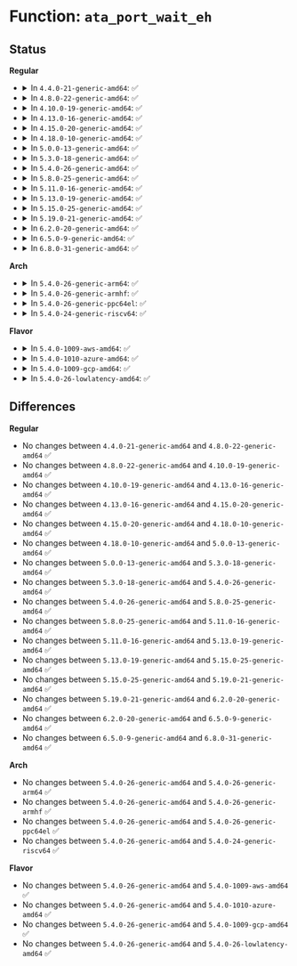 # Function: <code>ata_port_wait_eh</code>

## Status
<b>Regular</b>
<ul>
<li>
<details>
<summary>In <code>4.4.0-21-generic-amd64</code>: ✅</summary>

```c
void ata_port_wait_eh(struct ata_port * ap)
```

```json
{
  "name": "ata_port_wait_eh",
  "collision_type": "Unique Global",
  "inline_type": "No",
  "funcs": [
    {
      "addr": 18446744071584959824,
      "name": "ata_port_wait_eh",
      "external": true,
      "loc": "drivers/ata/libata-eh.c:844",
      "file": "drivers/ata/libata-eh.c",
      "inline": "seen, unknown",
      "caller_inline": [],
      "caller_func": [
        "drivers/ata/libata-core.c:ata_port_request_pm",
        "drivers/ata/libata-core.c:ata_port_request_pm",
        "drivers/ata/libata-core.c:ata_host_detach",
        "drivers/ata/libata-core.c:ata_port_probe",
        "drivers/ata/libata-scsi.c:ata_scsi_unlock_native_capacity",
        "drivers/ata/libata-scsi.c:ata_scsi_user_scan",
        "drivers/ata/libata-acpi.c:ata_acpi_handle_hotplug"
      ]
    }
  ],
  "symbols": [
    {
      "addr": 18446744071584959824,
      "name": "ata_port_wait_eh",
      "section": ".text",
      "bind": "STB_GLOBAL",
      "size": 238
    }
  ]
}
```
</details>
</li>
<li>
<details>
<summary>In <code>4.8.0-22-generic-amd64</code>: ✅</summary>

```c
void ata_port_wait_eh(struct ata_port * ap)
```

```json
{
  "name": "ata_port_wait_eh",
  "collision_type": "Unique Global",
  "inline_type": "No",
  "funcs": [
    {
      "addr": 18446744071585327056,
      "name": "ata_port_wait_eh",
      "external": true,
      "loc": "drivers/ata/libata-eh.c:844",
      "file": "drivers/ata/libata-eh.c",
      "inline": "seen, unknown",
      "caller_inline": [],
      "caller_func": [
        "drivers/ata/libata-core.c:ata_host_detach",
        "drivers/ata/libata-core.c:ata_port_probe",
        "drivers/ata/libata-core.c:ata_port_request_pm",
        "drivers/ata/libata-core.c:ata_port_request_pm",
        "drivers/ata/libata-scsi.c:ata_scsi_user_scan",
        "drivers/ata/libata-scsi.c:ata_scsi_unlock_native_capacity",
        "drivers/ata/libata-acpi.c:ata_acpi_handle_hotplug"
      ]
    }
  ],
  "symbols": [
    {
      "addr": 18446744071585327056,
      "name": "ata_port_wait_eh",
      "section": ".text",
      "bind": "STB_GLOBAL",
      "size": 238
    }
  ]
}
```
</details>
</li>
<li>
<details>
<summary>In <code>4.10.0-19-generic-amd64</code>: ✅</summary>

```c
void ata_port_wait_eh(struct ata_port * ap)
```

```json
{
  "name": "ata_port_wait_eh",
  "collision_type": "Unique Global",
  "inline_type": "No",
  "funcs": [
    {
      "addr": 18446744071585528096,
      "name": "ata_port_wait_eh",
      "external": true,
      "loc": "drivers/ata/libata-eh.c:844",
      "file": "drivers/ata/libata-eh.c",
      "inline": "seen, unknown",
      "caller_inline": [],
      "caller_func": [
        "drivers/ata/libata-core.c:ata_host_detach",
        "drivers/ata/libata-core.c:ata_port_probe",
        "drivers/ata/libata-core.c:ata_port_request_pm",
        "drivers/ata/libata-core.c:ata_port_request_pm",
        "drivers/ata/libata-scsi.c:ata_scsi_user_scan",
        "drivers/ata/libata-scsi.c:ata_scsi_unlock_native_capacity",
        "drivers/ata/libata-scsi.c:ata_ncq_prio_enable_store",
        "drivers/ata/libata-acpi.c:ata_acpi_handle_hotplug"
      ]
    }
  ],
  "symbols": [
    {
      "addr": 18446744071585528096,
      "name": "ata_port_wait_eh",
      "section": ".text",
      "bind": "STB_GLOBAL",
      "size": 238
    }
  ]
}
```
</details>
</li>
<li>
<details>
<summary>In <code>4.13.0-16-generic-amd64</code>: ✅</summary>

```c
void ata_port_wait_eh(struct ata_port * ap)
```

```json
{
  "name": "ata_port_wait_eh",
  "collision_type": "Unique Global",
  "inline_type": "No",
  "funcs": [
    {
      "addr": 18446744071585612656,
      "name": "ata_port_wait_eh",
      "external": true,
      "loc": "drivers/ata/libata-eh.c:845",
      "file": "drivers/ata/libata-eh.c",
      "inline": "seen, unknown",
      "caller_inline": [],
      "caller_func": [
        "drivers/ata/libata-core.c:ata_host_detach",
        "drivers/ata/libata-core.c:ata_port_request_pm",
        "drivers/ata/libata-core.c:ata_port_request_pm",
        "drivers/ata/libata-scsi.c:ata_scsi_user_scan",
        "drivers/ata/libata-scsi.c:ata_scsi_unlock_native_capacity",
        "drivers/ata/libata-scsi.c:ata_ncq_prio_enable_store",
        "drivers/ata/libata-acpi.c:ata_acpi_handle_hotplug"
      ]
    }
  ],
  "symbols": [
    {
      "addr": 18446744071585612656,
      "name": "ata_port_wait_eh",
      "section": ".text",
      "bind": "STB_GLOBAL",
      "size": 238
    }
  ]
}
```
</details>
</li>
<li>
<details>
<summary>In <code>4.15.0-20-generic-amd64</code>: ✅</summary>

```c
void ata_port_wait_eh(struct ata_port * ap)
```

```json
{
  "name": "ata_port_wait_eh",
  "collision_type": "Unique Global",
  "inline_type": "No",
  "funcs": [
    {
      "addr": 18446744071586044368,
      "name": "ata_port_wait_eh",
      "external": true,
      "loc": "drivers/ata/libata-eh.c:843",
      "file": "drivers/ata/libata-eh.c",
      "inline": "seen, unknown",
      "caller_inline": [],
      "caller_func": [
        "drivers/ata/libata-core.c:ata_host_detach",
        "drivers/ata/libata-core.c:ata_port_request_pm",
        "drivers/ata/libata-core.c:ata_port_request_pm",
        "drivers/ata/libata-scsi.c:ata_scsi_user_scan",
        "drivers/ata/libata-scsi.c:ata_scsi_unlock_native_capacity",
        "drivers/ata/libata-scsi.c:ata_ncq_prio_enable_store",
        "drivers/ata/libata-acpi.c:ata_acpi_handle_hotplug"
      ]
    }
  ],
  "symbols": [
    {
      "addr": 18446744071586044368,
      "name": "ata_port_wait_eh",
      "section": ".text",
      "bind": "STB_GLOBAL",
      "size": 238
    }
  ]
}
```
</details>
</li>
<li>
<details>
<summary>In <code>4.18.0-10-generic-amd64</code>: ✅</summary>

```c
void ata_port_wait_eh(struct ata_port * ap)
```

```json
{
  "name": "ata_port_wait_eh",
  "collision_type": "Unique Global",
  "inline_type": "No",
  "funcs": [
    {
      "addr": 18446744071586292192,
      "name": "ata_port_wait_eh",
      "external": true,
      "loc": "drivers/ata/libata-eh.c:792",
      "file": "drivers/ata/libata-eh.c",
      "inline": "seen, unknown",
      "caller_inline": [],
      "caller_func": [
        "drivers/ata/libata-core.c:ata_host_detach",
        "drivers/ata/libata-core.c:ata_port_probe",
        "drivers/ata/libata-core.c:ata_port_request_pm",
        "drivers/ata/libata-core.c:ata_port_request_pm",
        "drivers/ata/libata-scsi.c:ata_scsi_user_scan",
        "drivers/ata/libata-scsi.c:ata_scsi_unlock_native_capacity",
        "drivers/ata/libata-scsi.c:ata_ncq_prio_enable_store",
        "drivers/ata/libata-acpi.c:ata_acpi_handle_hotplug"
      ]
    }
  ],
  "symbols": [
    {
      "addr": 18446744071586292192,
      "name": "ata_port_wait_eh",
      "section": ".text",
      "bind": "STB_GLOBAL",
      "size": 238
    }
  ]
}
```
</details>
</li>
<li>
<details>
<summary>In <code>5.0.0-13-generic-amd64</code>: ✅</summary>

```c
void ata_port_wait_eh(struct ata_port * ap)
```

```json
{
  "name": "ata_port_wait_eh",
  "collision_type": "Unique Global",
  "inline_type": "No",
  "funcs": [
    {
      "addr": 18446744071586433760,
      "name": "ata_port_wait_eh",
      "external": true,
      "loc": "drivers/ata/libata-eh.c:792",
      "file": "drivers/ata/libata-eh.c",
      "inline": "seen, unknown",
      "caller_inline": [],
      "caller_func": [
        "drivers/ata/libata-core.c:ata_host_detach",
        "drivers/ata/libata-core.c:ata_port_probe",
        "drivers/ata/libata-core.c:ata_port_request_pm",
        "drivers/ata/libata-core.c:ata_port_request_pm",
        "drivers/ata/libata-scsi.c:ata_scsi_user_scan",
        "drivers/ata/libata-scsi.c:ata_scsi_unlock_native_capacity",
        "drivers/ata/libata-scsi.c:ata_ncq_prio_enable_store",
        "drivers/ata/libata-acpi.c:ata_acpi_handle_hotplug"
      ]
    }
  ],
  "symbols": [
    {
      "addr": 18446744071586433760,
      "name": "ata_port_wait_eh",
      "section": ".text",
      "bind": "STB_GLOBAL",
      "size": 238
    }
  ]
}
```
</details>
</li>
<li>
<details>
<summary>In <code>5.3.0-18-generic-amd64</code>: ✅</summary>

```c
void ata_port_wait_eh(struct ata_port * ap)
```

```json
{
  "name": "ata_port_wait_eh",
  "collision_type": "Unique Global",
  "inline_type": "No",
  "funcs": [
    {
      "addr": 18446744071586678304,
      "name": "ata_port_wait_eh",
      "external": true,
      "loc": "drivers/ata/libata-eh.c:775",
      "file": "drivers/ata/libata-eh.c",
      "inline": "seen, unknown",
      "caller_inline": [],
      "caller_func": [
        "drivers/ata/libata-core.c:ata_host_detach",
        "drivers/ata/libata-core.c:ata_port_probe",
        "drivers/ata/libata-core.c:ata_port_request_pm",
        "drivers/ata/libata-core.c:ata_port_request_pm",
        "drivers/ata/libata-scsi.c:ata_scsi_user_scan",
        "drivers/ata/libata-scsi.c:ata_scsi_unlock_native_capacity",
        "drivers/ata/libata-scsi.c:ata_ncq_prio_enable_store",
        "drivers/ata/libata-acpi.c:ata_acpi_handle_hotplug"
      ]
    }
  ],
  "symbols": [
    {
      "addr": 18446744071586678304,
      "name": "ata_port_wait_eh",
      "section": ".text",
      "bind": "STB_GLOBAL",
      "size": 234
    }
  ]
}
```
</details>
</li>
<li>
<details>
<summary>In <code>5.4.0-26-generic-amd64</code>: ✅</summary>

```c
void ata_port_wait_eh(struct ata_port * ap)
```

```json
{
  "name": "ata_port_wait_eh",
  "collision_type": "Unique Global",
  "inline_type": "No",
  "funcs": [
    {
      "addr": 18446744071586825360,
      "name": "ata_port_wait_eh",
      "external": true,
      "loc": "drivers/ata/libata-eh.c:775",
      "file": "drivers/ata/libata-eh.c",
      "inline": "seen, unknown",
      "caller_inline": [],
      "caller_func": [
        "drivers/ata/libata-core.c:ata_host_detach",
        "drivers/ata/libata-core.c:ata_port_probe",
        "drivers/ata/libata-core.c:ata_port_request_pm",
        "drivers/ata/libata-core.c:ata_port_request_pm",
        "drivers/ata/libata-scsi.c:ata_scsi_user_scan",
        "drivers/ata/libata-scsi.c:ata_scsi_unlock_native_capacity",
        "drivers/ata/libata-scsi.c:ata_ncq_prio_enable_store",
        "drivers/ata/libata-acpi.c:ata_acpi_handle_hotplug"
      ]
    }
  ],
  "symbols": [
    {
      "addr": 18446744071586825360,
      "name": "ata_port_wait_eh",
      "section": ".text",
      "bind": "STB_GLOBAL",
      "size": 234
    }
  ]
}
```
</details>
</li>
<li>
<details>
<summary>In <code>5.8.0-25-generic-amd64</code>: ✅</summary>

```c
void ata_port_wait_eh(struct ata_port * ap)
```

```json
{
  "name": "ata_port_wait_eh",
  "collision_type": "Unique Global",
  "inline_type": "No",
  "funcs": [
    {
      "addr": 18446744071587627632,
      "name": "ata_port_wait_eh",
      "external": true,
      "loc": "drivers/ata/libata-eh.c:774",
      "file": "drivers/ata/libata-eh.c",
      "inline": "seen, unknown",
      "caller_inline": [],
      "caller_func": [
        "drivers/ata/libata-core.c:ata_port_detach",
        "drivers/ata/libata-core.c:async_port_probe",
        "drivers/ata/libata-core.c:ata_port_request_pm",
        "drivers/ata/libata-core.c:ata_port_request_pm",
        "drivers/ata/libata-scsi.c:ata_scsi_user_scan",
        "drivers/ata/libata-scsi.c:ata_scsi_unlock_native_capacity",
        "drivers/ata/libata-sata.c:ata_ncq_prio_enable_store",
        "drivers/ata/libata-acpi.c:ata_acpi_handle_hotplug"
      ]
    }
  ],
  "symbols": [
    {
      "addr": 18446744071587627632,
      "name": "ata_port_wait_eh",
      "section": ".text",
      "bind": "STB_GLOBAL",
      "size": 234
    }
  ]
}
```
</details>
</li>
<li>
<details>
<summary>In <code>5.11.0-16-generic-amd64</code>: ✅</summary>

```c
void ata_port_wait_eh(struct ata_port * ap)
```

```json
{
  "name": "ata_port_wait_eh",
  "collision_type": "Unique Global",
  "inline_type": "No",
  "funcs": [
    {
      "addr": 18446744071587688592,
      "name": "ata_port_wait_eh",
      "external": true,
      "loc": "drivers/ata/libata-eh.c:774",
      "file": "drivers/ata/libata-eh.c",
      "inline": "seen, unknown",
      "caller_inline": [],
      "caller_func": [
        "drivers/ata/libata-core.c:ata_port_detach",
        "drivers/ata/libata-core.c:async_port_probe",
        "drivers/ata/libata-core.c:ata_port_request_pm",
        "drivers/ata/libata-core.c:ata_port_request_pm",
        "drivers/ata/libata-scsi.c:ata_scsi_user_scan",
        "drivers/ata/libata-scsi.c:ata_scsi_unlock_native_capacity",
        "drivers/ata/libata-sata.c:ata_ncq_prio_enable_store",
        "drivers/ata/libata-acpi.c:ata_acpi_handle_hotplug"
      ]
    }
  ],
  "symbols": [
    {
      "addr": 18446744071587688592,
      "name": "ata_port_wait_eh",
      "section": ".text",
      "bind": "STB_GLOBAL",
      "size": 234
    }
  ]
}
```
</details>
</li>
<li>
<details>
<summary>In <code>5.13.0-19-generic-amd64</code>: ✅</summary>

```c
void ata_port_wait_eh(struct ata_port * ap)
```

```json
{
  "name": "ata_port_wait_eh",
  "collision_type": "Unique Global",
  "inline_type": "No",
  "funcs": [
    {
      "addr": 18446744071587567776,
      "name": "ata_port_wait_eh",
      "external": true,
      "loc": "drivers/ata/libata-eh.c:774",
      "file": "drivers/ata/libata-eh.c",
      "inline": "seen, unknown",
      "caller_inline": [],
      "caller_func": [
        "drivers/ata/libata-core.c:ata_host_detach",
        "drivers/ata/libata-core.c:async_port_probe",
        "drivers/ata/libata-core.c:ata_port_request_pm",
        "drivers/ata/libata-core.c:ata_port_request_pm",
        "drivers/ata/libata-scsi.c:ata_scsi_user_scan",
        "drivers/ata/libata-scsi.c:ata_scsi_unlock_native_capacity",
        "drivers/ata/libata-sata.c:ata_ncq_prio_enable_store",
        "drivers/ata/libata-acpi.c:ata_acpi_handle_hotplug"
      ]
    }
  ],
  "symbols": [
    {
      "addr": 18446744071587567776,
      "name": "ata_port_wait_eh",
      "section": ".text",
      "bind": "STB_GLOBAL",
      "size": 234
    }
  ]
}
```
</details>
</li>
<li>
<details>
<summary>In <code>5.15.0-25-generic-amd64</code>: ✅</summary>

```c
void ata_port_wait_eh(struct ata_port * ap)
```

```json
{
  "name": "ata_port_wait_eh",
  "collision_type": "Unique Global",
  "inline_type": "No",
  "funcs": [
    {
      "addr": 18446744071588148672,
      "name": "ata_port_wait_eh",
      "external": true,
      "loc": "drivers/ata/libata-eh.c:782",
      "file": "drivers/ata/libata-eh.c",
      "inline": "seen, unknown",
      "caller_inline": [],
      "caller_func": [
        "drivers/ata/libata-core.c:ata_host_detach",
        "drivers/ata/libata-core.c:async_port_probe",
        "drivers/ata/libata-core.c:ata_port_request_pm",
        "drivers/ata/libata-core.c:ata_port_request_pm",
        "drivers/ata/libata-scsi.c:ata_scsi_user_scan",
        "drivers/ata/libata-scsi.c:ata_scsi_unlock_native_capacity",
        "drivers/ata/libata-acpi.c:ata_acpi_handle_hotplug"
      ]
    }
  ],
  "symbols": [
    {
      "addr": 18446744071588148672,
      "name": "ata_port_wait_eh",
      "section": ".text",
      "bind": "STB_GLOBAL",
      "size": 234
    }
  ]
}
```
</details>
</li>
<li>
<details>
<summary>In <code>5.19.0-21-generic-amd64</code>: ✅</summary>

```c
void ata_port_wait_eh(struct ata_port * ap)
```

```json
{
  "name": "ata_port_wait_eh",
  "collision_type": "Unique Global",
  "inline_type": "No",
  "funcs": [
    {
      "addr": 18446744071589530240,
      "name": "ata_port_wait_eh",
      "external": true,
      "loc": "drivers/ata/libata-eh.c:779",
      "file": "drivers/ata/libata-eh.c",
      "inline": "seen, unknown",
      "caller_inline": [],
      "caller_func": [
        "drivers/ata/libata-core.c:ata_host_detach",
        "drivers/ata/libata-core.c:async_port_probe",
        "drivers/ata/libata-core.c:ata_port_request_pm",
        "drivers/ata/libata-core.c:ata_port_request_pm",
        "drivers/ata/libata-scsi.c:ata_scsi_user_scan",
        "drivers/ata/libata-scsi.c:ata_scsi_unlock_native_capacity",
        "drivers/ata/libata-acpi.c:ata_acpi_handle_hotplug"
      ]
    }
  ],
  "symbols": [
    {
      "addr": 18446744071589530240,
      "name": "ata_port_wait_eh",
      "section": ".text",
      "bind": "STB_GLOBAL",
      "size": 252
    }
  ]
}
```
</details>
</li>
<li>
<details>
<summary>In <code>6.2.0-20-generic-amd64</code>: ✅</summary>

```c
void ata_port_wait_eh(struct ata_port * ap)
```

```json
{
  "name": "ata_port_wait_eh",
  "collision_type": "Unique Global",
  "inline_type": "No",
  "funcs": [
    {
      "addr": 18446744071591117072,
      "name": "ata_port_wait_eh",
      "external": true,
      "loc": "drivers/ata/libata-eh.c:781",
      "file": "drivers/ata/libata-eh.c",
      "inline": "seen, unknown",
      "caller_inline": [],
      "caller_func": [
        "drivers/ata/libata-core.c:ata_host_detach",
        "drivers/ata/libata-core.c:async_port_probe",
        "drivers/ata/libata-core.c:ata_port_request_pm",
        "drivers/ata/libata-core.c:ata_port_request_pm",
        "drivers/ata/libata-scsi.c:ata_scsi_user_scan",
        "drivers/ata/libata-scsi.c:ata_scsi_unlock_native_capacity",
        "drivers/ata/libata-acpi.c:ata_acpi_handle_hotplug"
      ]
    }
  ],
  "symbols": [
    {
      "addr": 18446744071591117072,
      "name": "ata_port_wait_eh",
      "section": ".text",
      "bind": "STB_GLOBAL",
      "size": 252
    }
  ]
}
```
</details>
</li>
<li>
<details>
<summary>In <code>6.5.0-9-generic-amd64</code>: ✅</summary>

```c
void ata_port_wait_eh(struct ata_port * ap)
```

```json
{
  "name": "ata_port_wait_eh",
  "collision_type": "Unique Global",
  "inline_type": "No",
  "funcs": [
    {
      "addr": 18446744071591474688,
      "name": "ata_port_wait_eh",
      "external": true,
      "loc": "drivers/ata/libata-eh.c:784",
      "file": "drivers/ata/libata-eh.c",
      "inline": "seen, unknown",
      "caller_inline": [],
      "caller_func": [
        "drivers/ata/libata-core.c:ata_host_detach",
        "drivers/ata/libata-core.c:async_port_probe",
        "drivers/ata/libata-core.c:ata_port_request_pm",
        "drivers/ata/libata-core.c:ata_port_request_pm",
        "drivers/ata/libata-scsi.c:ata_scsi_user_scan",
        "drivers/ata/libata-scsi.c:ata_scsi_unlock_native_capacity",
        "drivers/ata/libata-acpi.c:ata_acpi_handle_hotplug"
      ]
    }
  ],
  "symbols": [
    {
      "addr": 18446744071591474688,
      "name": "ata_port_wait_eh",
      "section": ".text",
      "bind": "STB_GLOBAL",
      "size": 252
    }
  ]
}
```
</details>
</li>
<li>
<details>
<summary>In <code>6.8.0-31-generic-amd64</code>: ✅</summary>

```c
void ata_port_wait_eh(struct ata_port * ap)
```

```json
{
  "name": "ata_port_wait_eh",
  "collision_type": "Unique Global",
  "inline_type": "No",
  "funcs": [
    {
      "addr": 18446744071591822976,
      "name": "ata_port_wait_eh",
      "external": true,
      "loc": "drivers/ata/libata-eh.c:806",
      "file": "drivers/ata/libata-eh.c",
      "inline": "seen, unknown",
      "caller_inline": [],
      "caller_func": [
        "drivers/ata/libata-core.c:ata_port_detach",
        "drivers/ata/libata-core.c:ata_port_detach",
        "drivers/ata/libata-core.c:async_port_probe",
        "drivers/ata/libata-core.c:ata_port_request_pm",
        "drivers/ata/libata-core.c:ata_port_request_pm",
        "drivers/ata/libata-scsi.c:ata_scsi_user_scan",
        "drivers/ata/libata-scsi.c:ata_scsi_unlock_native_capacity",
        "drivers/ata/libata-acpi.c:ata_acpi_handle_hotplug"
      ]
    }
  ],
  "symbols": [
    {
      "addr": 18446744071591822976,
      "name": "ata_port_wait_eh",
      "section": ".text",
      "bind": "STB_GLOBAL",
      "size": 252
    }
  ]
}
```
</details>
</li>
</ul>
<b>Arch</b>
<ul>
<li>
<details>
<summary>In <code>5.4.0-26-generic-arm64</code>: ✅</summary>

```c
void ata_port_wait_eh(struct ata_port * ap)
```

```json
{
  "name": "ata_port_wait_eh",
  "collision_type": "Unique Global",
  "inline_type": "No",
  "funcs": [
    {
      "addr": 18446603336499756688,
      "name": "ata_port_wait_eh",
      "external": true,
      "loc": "drivers/ata/libata-eh.c:775",
      "file": "drivers/ata/libata-eh.c",
      "inline": "seen, unknown",
      "caller_inline": [],
      "caller_func": [
        "drivers/ata/libata-core.c:ata_host_detach",
        "drivers/ata/libata-core.c:ata_port_probe",
        "drivers/ata/libata-core.c:ata_port_request_pm",
        "drivers/ata/libata-core.c:ata_port_request_pm",
        "drivers/ata/libata-scsi.c:ata_scsi_user_scan",
        "drivers/ata/libata-scsi.c:ata_scsi_unlock_native_capacity",
        "drivers/ata/libata-scsi.c:ata_ncq_prio_enable_store",
        "drivers/ata/libata-acpi.c:ata_acpi_handle_hotplug"
      ]
    }
  ],
  "symbols": [
    {
      "addr": 18446603336499756688,
      "name": "ata_port_wait_eh",
      "section": ".text",
      "bind": "STB_GLOBAL",
      "size": 456
    }
  ]
}
```
</details>
</li>
<li>
<details>
<summary>In <code>5.4.0-26-generic-armhf</code>: ✅</summary>

```c
void ata_port_wait_eh(struct ata_port * ap)
```

```json
{
  "name": "ata_port_wait_eh",
  "collision_type": "Unique Global",
  "inline_type": "No",
  "funcs": [
    {
      "addr": 3232199268,
      "name": "ata_port_wait_eh",
      "external": true,
      "loc": "drivers/ata/libata-eh.c:775",
      "file": "drivers/ata/libata-eh.c",
      "inline": "seen, unknown",
      "caller_inline": [],
      "caller_func": [
        "drivers/ata/libata-core.c:ata_host_detach",
        "drivers/ata/libata-core.c:ata_port_probe",
        "drivers/ata/libata-core.c:ata_port_request_pm",
        "drivers/ata/libata-core.c:ata_port_request_pm",
        "drivers/ata/libata-scsi.c:ata_scsi_user_scan",
        "drivers/ata/libata-scsi.c:ata_scsi_unlock_native_capacity",
        "drivers/ata/libata-scsi.c:ata_ncq_prio_enable_store"
      ]
    }
  ],
  "symbols": [
    {
      "addr": 3232199268,
      "name": "ata_port_wait_eh",
      "section": ".text",
      "bind": "STB_GLOBAL",
      "size": 276
    }
  ]
}
```
</details>
</li>
<li>
<details>
<summary>In <code>5.4.0-26-generic-ppc64el</code>: ✅</summary>

```c
void ata_port_wait_eh(struct ata_port * ap)
```

```json
{
  "name": "ata_port_wait_eh",
  "collision_type": "Unique Global",
  "inline_type": "No",
  "funcs": [
    {
      "addr": 13835058055293097728,
      "name": "ata_port_wait_eh",
      "external": true,
      "loc": "drivers/ata/libata-eh.c:775",
      "file": "drivers/ata/libata-eh.c",
      "inline": "seen, unknown",
      "caller_inline": [],
      "caller_func": [
        "drivers/ata/libata-core.c:ata_host_detach",
        "drivers/ata/libata-core.c:ata_port_probe",
        "drivers/ata/libata-core.c:ata_port_request_pm",
        "drivers/ata/libata-core.c:ata_port_request_pm",
        "drivers/ata/libata-scsi.c:ata_scsi_user_scan",
        "drivers/ata/libata-scsi.c:ata_scsi_unlock_native_capacity",
        "drivers/ata/libata-scsi.c:ata_scsi_unlock_native_capacity",
        "drivers/ata/libata-scsi.c:ata_ncq_prio_enable_store"
      ]
    }
  ],
  "symbols": [
    {
      "addr": 13835058055293097728,
      "name": "ata_port_wait_eh",
      "section": ".text",
      "bind": "STB_GLOBAL",
      "size": 332
    }
  ]
}
```
</details>
</li>
<li>
<details>
<summary>In <code>5.4.0-24-generic-riscv64</code>: ✅</summary>

```c
void ata_port_wait_eh(struct ata_port * ap)
```

```json
{
  "name": "ata_port_wait_eh",
  "collision_type": "Unique Global",
  "inline_type": "No",
  "funcs": [
    {
      "addr": 18446743936276912540,
      "name": "ata_port_wait_eh",
      "external": true,
      "loc": "drivers/ata/libata-eh.c:775",
      "file": "drivers/ata/libata-eh.c",
      "inline": "seen, unknown",
      "caller_inline": [],
      "caller_func": [
        "drivers/ata/libata-core.c:ata_host_detach",
        "drivers/ata/libata-core.c:ata_port_probe",
        "drivers/ata/libata-core.c:ata_port_request_pm",
        "drivers/ata/libata-core.c:ata_port_request_pm",
        "drivers/ata/libata-scsi.c:ata_scsi_user_scan",
        "drivers/ata/libata-scsi.c:ata_scsi_unlock_native_capacity",
        "drivers/ata/libata-scsi.c:ata_ncq_prio_enable_store"
      ]
    }
  ],
  "symbols": [
    {
      "addr": 18446743936276912540,
      "name": "ata_port_wait_eh",
      "section": ".text",
      "bind": "STB_GLOBAL",
      "size": 210
    }
  ]
}
```
</details>
</li>
</ul>
<b>Flavor</b>
<ul>
<li>
<details>
<summary>In <code>5.4.0-1009-aws-amd64</code>: ✅</summary>

```c
void ata_port_wait_eh(struct ata_port * ap)
```

```json
{
  "name": "ata_port_wait_eh",
  "collision_type": "Unique Global",
  "inline_type": "No",
  "funcs": [
    {
      "addr": 18446744071586583936,
      "name": "ata_port_wait_eh",
      "external": true,
      "loc": "drivers/ata/libata-eh.c:775",
      "file": "drivers/ata/libata-eh.c",
      "inline": "seen, unknown",
      "caller_inline": [],
      "caller_func": [
        "drivers/ata/libata-core.c:ata_host_detach",
        "drivers/ata/libata-core.c:ata_port_probe",
        "drivers/ata/libata-core.c:ata_port_request_pm",
        "drivers/ata/libata-core.c:ata_port_request_pm",
        "drivers/ata/libata-scsi.c:ata_scsi_user_scan",
        "drivers/ata/libata-scsi.c:ata_scsi_unlock_native_capacity",
        "drivers/ata/libata-scsi.c:ata_ncq_prio_enable_store",
        "drivers/ata/libata-acpi.c:ata_acpi_handle_hotplug"
      ]
    }
  ],
  "symbols": [
    {
      "addr": 18446744071586583936,
      "name": "ata_port_wait_eh",
      "section": ".text",
      "bind": "STB_GLOBAL",
      "size": 234
    }
  ]
}
```
</details>
</li>
<li>
<details>
<summary>In <code>5.4.0-1010-azure-amd64</code>: ✅</summary>

```c
void ata_port_wait_eh(struct ata_port * ap)
```

```json
{
  "name": "ata_port_wait_eh",
  "collision_type": "Unique Global",
  "inline_type": "No",
  "funcs": [
    {
      "addr": 18446744071586452448,
      "name": "ata_port_wait_eh",
      "external": true,
      "loc": "drivers/ata/libata-eh.c:775",
      "file": "drivers/ata/libata-eh.c",
      "inline": "seen, unknown",
      "caller_inline": [],
      "caller_func": [
        "drivers/ata/libata-core.c:ata_host_detach",
        "drivers/ata/libata-core.c:ata_port_probe",
        "drivers/ata/libata-core.c:ata_port_request_pm",
        "drivers/ata/libata-core.c:ata_port_request_pm",
        "drivers/ata/libata-scsi.c:ata_scsi_user_scan",
        "drivers/ata/libata-scsi.c:ata_scsi_unlock_native_capacity",
        "drivers/ata/libata-scsi.c:ata_ncq_prio_enable_store",
        "drivers/ata/libata-acpi.c:ata_acpi_handle_hotplug"
      ]
    }
  ],
  "symbols": [
    {
      "addr": 18446744071586452448,
      "name": "ata_port_wait_eh",
      "section": ".text",
      "bind": "STB_GLOBAL",
      "size": 234
    }
  ]
}
```
</details>
</li>
<li>
<details>
<summary>In <code>5.4.0-1009-gcp-amd64</code>: ✅</summary>

```c
void ata_port_wait_eh(struct ata_port * ap)
```

```json
{
  "name": "ata_port_wait_eh",
  "collision_type": "Unique Global",
  "inline_type": "No",
  "funcs": [
    {
      "addr": 18446744071586779920,
      "name": "ata_port_wait_eh",
      "external": true,
      "loc": "drivers/ata/libata-eh.c:775",
      "file": "drivers/ata/libata-eh.c",
      "inline": "seen, unknown",
      "caller_inline": [],
      "caller_func": [
        "drivers/ata/libata-core.c:ata_host_detach",
        "drivers/ata/libata-core.c:ata_port_probe",
        "drivers/ata/libata-core.c:ata_port_request_pm",
        "drivers/ata/libata-core.c:ata_port_request_pm",
        "drivers/ata/libata-scsi.c:ata_scsi_user_scan",
        "drivers/ata/libata-scsi.c:ata_scsi_unlock_native_capacity",
        "drivers/ata/libata-scsi.c:ata_ncq_prio_enable_store",
        "drivers/ata/libata-acpi.c:ata_acpi_handle_hotplug"
      ]
    }
  ],
  "symbols": [
    {
      "addr": 18446744071586779920,
      "name": "ata_port_wait_eh",
      "section": ".text",
      "bind": "STB_GLOBAL",
      "size": 234
    }
  ]
}
```
</details>
</li>
<li>
<details>
<summary>In <code>5.4.0-26-lowlatency-amd64</code>: ✅</summary>

```c
void ata_port_wait_eh(struct ata_port * ap)
```

```json
{
  "name": "ata_port_wait_eh",
  "collision_type": "Unique Global",
  "inline_type": "No",
  "funcs": [
    {
      "addr": 18446744071586885968,
      "name": "ata_port_wait_eh",
      "external": true,
      "loc": "drivers/ata/libata-eh.c:775",
      "file": "drivers/ata/libata-eh.c",
      "inline": "seen, unknown",
      "caller_inline": [],
      "caller_func": [
        "drivers/ata/libata-core.c:ata_host_detach",
        "drivers/ata/libata-core.c:ata_port_probe",
        "drivers/ata/libata-core.c:ata_port_request_pm",
        "drivers/ata/libata-core.c:ata_port_request_pm",
        "drivers/ata/libata-scsi.c:ata_scsi_user_scan",
        "drivers/ata/libata-scsi.c:ata_scsi_unlock_native_capacity",
        "drivers/ata/libata-scsi.c:ata_ncq_prio_enable_store",
        "drivers/ata/libata-acpi.c:ata_acpi_handle_hotplug"
      ]
    }
  ],
  "symbols": [
    {
      "addr": 18446744071586885968,
      "name": "ata_port_wait_eh",
      "section": ".text",
      "bind": "STB_GLOBAL",
      "size": 234
    }
  ]
}
```
</details>
</li>
</ul>

## Differences
<b>Regular</b>
<ul>
<li>
No changes between <code>4.4.0-21-generic-amd64</code> and <code>4.8.0-22-generic-amd64</code> ✅
</li>
<li>
No changes between <code>4.8.0-22-generic-amd64</code> and <code>4.10.0-19-generic-amd64</code> ✅
</li>
<li>
No changes between <code>4.10.0-19-generic-amd64</code> and <code>4.13.0-16-generic-amd64</code> ✅
</li>
<li>
No changes between <code>4.13.0-16-generic-amd64</code> and <code>4.15.0-20-generic-amd64</code> ✅
</li>
<li>
No changes between <code>4.15.0-20-generic-amd64</code> and <code>4.18.0-10-generic-amd64</code> ✅
</li>
<li>
No changes between <code>4.18.0-10-generic-amd64</code> and <code>5.0.0-13-generic-amd64</code> ✅
</li>
<li>
No changes between <code>5.0.0-13-generic-amd64</code> and <code>5.3.0-18-generic-amd64</code> ✅
</li>
<li>
No changes between <code>5.3.0-18-generic-amd64</code> and <code>5.4.0-26-generic-amd64</code> ✅
</li>
<li>
No changes between <code>5.4.0-26-generic-amd64</code> and <code>5.8.0-25-generic-amd64</code> ✅
</li>
<li>
No changes between <code>5.8.0-25-generic-amd64</code> and <code>5.11.0-16-generic-amd64</code> ✅
</li>
<li>
No changes between <code>5.11.0-16-generic-amd64</code> and <code>5.13.0-19-generic-amd64</code> ✅
</li>
<li>
No changes between <code>5.13.0-19-generic-amd64</code> and <code>5.15.0-25-generic-amd64</code> ✅
</li>
<li>
No changes between <code>5.15.0-25-generic-amd64</code> and <code>5.19.0-21-generic-amd64</code> ✅
</li>
<li>
No changes between <code>5.19.0-21-generic-amd64</code> and <code>6.2.0-20-generic-amd64</code> ✅
</li>
<li>
No changes between <code>6.2.0-20-generic-amd64</code> and <code>6.5.0-9-generic-amd64</code> ✅
</li>
<li>
No changes between <code>6.5.0-9-generic-amd64</code> and <code>6.8.0-31-generic-amd64</code> ✅
</li>
</ul>
<b>Arch</b>
<ul>
<li>
No changes between <code>5.4.0-26-generic-amd64</code> and <code>5.4.0-26-generic-arm64</code> ✅
</li>
<li>
No changes between <code>5.4.0-26-generic-amd64</code> and <code>5.4.0-26-generic-armhf</code> ✅
</li>
<li>
No changes between <code>5.4.0-26-generic-amd64</code> and <code>5.4.0-26-generic-ppc64el</code> ✅
</li>
<li>
No changes between <code>5.4.0-26-generic-amd64</code> and <code>5.4.0-24-generic-riscv64</code> ✅
</li>
</ul>
<b>Flavor</b>
<ul>
<li>
No changes between <code>5.4.0-26-generic-amd64</code> and <code>5.4.0-1009-aws-amd64</code> ✅
</li>
<li>
No changes between <code>5.4.0-26-generic-amd64</code> and <code>5.4.0-1010-azure-amd64</code> ✅
</li>
<li>
No changes between <code>5.4.0-26-generic-amd64</code> and <code>5.4.0-1009-gcp-amd64</code> ✅
</li>
<li>
No changes between <code>5.4.0-26-generic-amd64</code> and <code>5.4.0-26-lowlatency-amd64</code> ✅
</li>
</ul>
